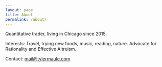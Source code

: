 ```yaml
---
layout: page
title: About
permalink: /about/
---
```


Quantitative trader, living in Chicago since 2015.

Interests: Travel, trying new foods, music, reading, nature. Advocate for Rationality and Effective Altruism.

Contact:
mail@tylermaule.com
